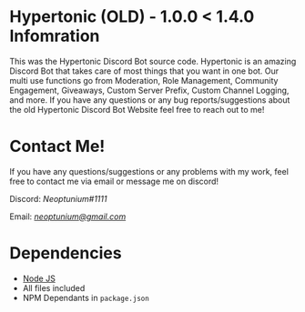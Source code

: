 # Hypertonic (OLD) - 1.0.0 < 1.4.0 Infomration
This was the Hypertonic Discord Bot source code. Hypertonic is an amazing Discord Bot that takes care of most things that you want in one bot. Our multi use functions go from Moderation, Role Management, Community Engagement, Giveaways, Custom Server Prefix, Custom Channel Logging, and more. If you have any questions or any bug reports/suggestions about the old Hypertonic Discord Bot Website feel free to reach out to me!

# Contact Me!
 If you have any questions/suggestions or any problems with my work, feel free to contact me via email or message me on discord!

  Discord: *Neoptunium#1111*

  Email: *neoptunium@gmail.com*

# Dependencies 
- [Node JS](https://nodejs.dev/)
- All files included
- NPM Dependants in `package.json`
